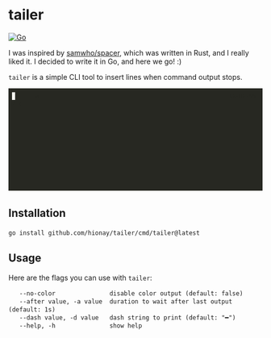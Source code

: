 # tailer

[![Go](https://github.com/hionay/tailer/actions/workflows/go.yml/badge.svg)](https://github.com/hionay/tailer/actions/workflows/go.yml)

I was inspired by [samwho/spacer](https://github.com/samwho/spacer), which was written in Rust, and I really liked it. I decided to write it in Go, and here we go! :)

`tailer` is a simple CLI tool to insert lines when command output stops.

![](https://github.com/hionay/tailer/blob/main/images/tailer.gif)

## Installation

```bash
go install github.com/hionay/tailer/cmd/tailer@latest
```

## Usage
Here are the flags you can use with `tailer`:
```
   --no-color               disable color output (default: false)
   --after value, -a value  duration to wait after last output (default: 1s)
   --dash value, -d value   dash string to print (default: "━")
   --help, -h               show help
```
